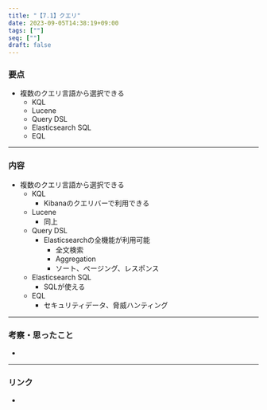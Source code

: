 ```yaml
---
title: "【7.1】クエリ"
date: 2023-09-05T14:38:19+09:00
tags: [""]
seq: [""]
draft: false
---
```


### 要点
- 複数のクエリ言語から選択できる
  - KQL
  - Lucene
  - Query DSL
  - Elasticsearch SQL
  - EQL


---
### 内容
- 複数のクエリ言語から選択できる
  - KQL
    - Kibanaのクエリバーで利用できる
  - Lucene
    - 同上
  - Query DSL
    - Elasticsearchの全機能が利用可能
      - 全文検索
      - Aggregation
      - ソート、ページング、レスポンス
  - Elasticsearch SQL
    - SQLが使える
  - EQL
    - セキュリティデータ、脅威ハンティング


---
### 考察・思ったこと
- 

---
### リンク
- 